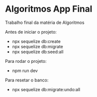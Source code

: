 # Algoritmos App Final
Trabalho final da matéria de Algoritmos

Antes de iniciar o projeto:
- npx sequelize db:create
- npx sequelize db:migrate
- npx sequelize db:seed:all

Para rodar o projeto:
- npm run dev

Para resetar o banco: 
- npx sequelize db:migrate:undo:all
